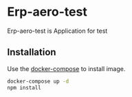 # Erp-aero-test

Erp-aero-test is Application for test

## Installation

Use the [docker-compose](https://docs.docker.com/compose/) to install image.
```bash
docker-compose up -d
npm install
